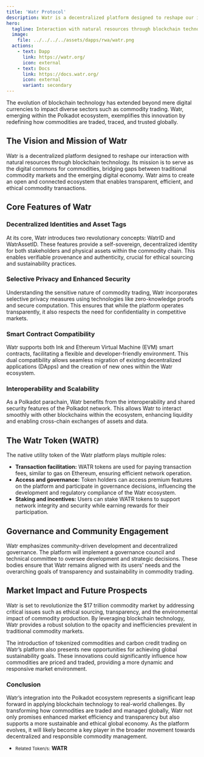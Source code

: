 ```yaml
---
title: 'Watr Protocol'
description: Watr is a decentralized platform designed to reshape our interaction with natural resources through blockchain technology.
hero:
  tagline: Interaction with natural resources through blockchain technology.
  image: 
    file: ../../../../assets/dapps/rwa/watr.png
  actions:
    - text: Dapp
      link: https://watr.org/
      icon: external
    - text: Docs
      link: https://docs.watr.org/
      icon: external
      variant: secondary
---
```


The evolution of blockchain technology has extended beyond mere digital currencies to impact diverse sectors such as commodity trading. Watr, emerging within the Polkadot ecosystem, exemplifies this innovation by redefining how commodities are traded, traced, and trusted globally.

## The Vision and Mission of Watr
Watr is a decentralized platform designed to reshape our interaction with natural resources through blockchain technology. Its mission is to serve as the digital commons for commodities, bridging gaps between traditional commodity markets and the emerging digital economy. Watr aims to create an open and connected ecosystem that enables transparent, efficient, and ethical commodity transactions.

## Core Features of Watr

### Decentralized Identities and Asset Tags
At its core, Watr introduces two revolutionary concepts: WatrID and WatrAssetID. These features provide a self-sovereign, decentralized identity for both stakeholders and physical assets within the commodity chain. This enables verifiable provenance and authenticity, crucial for ethical sourcing and sustainability practices.

### Selective Privacy and Enhanced Security
Understanding the sensitive nature of commodity trading, Watr incorporates selective privacy measures using technologies like zero-knowledge proofs and secure computation. This ensures that while the platform operates transparently, it also respects the need for confidentiality in competitive markets.

### Smart Contract Compatibility
Watr supports both Ink and Ethereum Virtual Machine (EVM) smart contracts, facilitating a flexible and developer-friendly environment. This dual compatibility allows seamless migration of existing decentralized applications (DApps) and the creation of new ones within the Watr ecosystem.

### Interoperability and Scalability
As a Polkadot parachain, Watr benefits from the interoperability and shared security features of the Polkadot network. This allows Watr to interact smoothly with other blockchains within the ecosystem, enhancing liquidity and enabling cross-chain exchanges of assets and data.

## The Watr Token (WATR)
The native utility token of the Watr platform plays multiple roles:

- **Transaction facilitation:** WATR tokens are used for paying transaction fees, similar to gas on Ethereum, ensuring efficient network operation.
- **Access and governance:** Token holders can access premium features on the platform and participate in governance decisions, influencing the development and regulatory compliance of the Watr ecosystem.
- **Staking and incentives:** Users can stake WATR tokens to support network integrity and security while earning rewards for their participation.

## Governance and Community Engagement
Watr emphasizes community-driven development and decentralized governance. The platform will implement a governance council and technical committee to oversee development and strategic decisions. These bodies ensure that Watr remains aligned with its users’ needs and the overarching goals of transparency and sustainability in commodity trading.

## Market Impact and Future Prospects
Watr is set to revolutionize the $17 trillion commodity market by addressing critical issues such as ethical sourcing, transparency, and the environmental impact of commodity production. By leveraging blockchain technology, Watr provides a robust solution to the opacity and inefficiencies prevalent in traditional commodity markets.

The introduction of tokenized commodities and carbon credit trading on Watr’s platform also presents new opportunities for achieving global sustainability goals. These innovations could significantly influence how commodities are priced and traded, providing a more dynamic and responsive market environment.

### Conclusion
Watr’s integration into the Polkadot ecosystem represents a significant leap forward in applying blockchain technology to real-world challenges. By transforming how commodities are traded and managed globally, Watr not only promises enhanced market efficiency and transparency but also supports a more sustainable and ethical global economy. As the platform evolves, it will likely become a key player in the broader movement towards decentralized and responsible commodity management.

- <small>Related Token/s:</small> **WATR**
